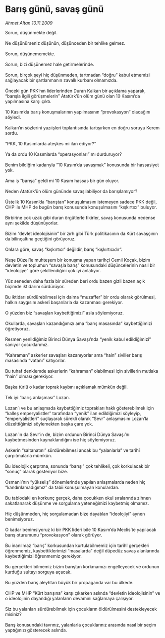# Barış günü, savaş günü

*Ahmet Altan 10.11.2009*

<div class="taraf_structure_2col_1zq">
<div class="margen_n">



 <p>Sorun, düşünmekte değil. <br/><br/>Ne düşünürseniz düşünün, düşünceden bir tehlike gelmez. <br/><br/>Sorun, düşünememekte. <br/><br/>Sorun, bizi düşünemez hale getirmelerinde. <br/><br/>Sorun, birçok şeyi hiç düşünmeden, tartmadan “doğru” kabul etmemizi sağlayacak bir şartlanmanın zavallı kurbanı olmamızda. <br/><br/>Önceki gün PKK’nın liderlerinden Duran Kalkan bir açıklama yaparak, “barışla ilgili görüşmelerin” Atatürk’ün ölüm günü olan 10 Kasım’da yapılmasına karşı çıktı. <br/><br/>10 Kasım’da barış konuşmalarının yapılmasının “provokasyon” olacağını söyledi. <br/><br/>Kalkan’ın sözlerini yazıişleri toplantısında tartışırken en doğru soruyu Kerem sordu. <br/><br/>“PKK, 10 Kasımlarda ateşkes mi ilan ediyor?” <br/><br/>Ya da ordu 10 Kasımlarda “operasyonları” mı durduruyor? <br/><br/>Benim bildiğim kadarıyla “10 Kasım’da savaşmak” konusunda bir hassasiyet yok. <br/><br/>Ama iş “barışa” geldi mi 10 Kasım hassas bir gün oluyor. <br/><br/>Neden Atatürk’ün ölüm gününde savaşılabiliyor da barışılamıyor? <br/><br/>Üstelik 10 Kasım’da “barıştan” konuşulmasını istemeyen sadece PKK değil, CHP ile MHP de bugün barış konusunda konuşulmasını “kışkırtıcı” buluyor. <br/><br/>Birbirine çok uzak gibi duran örgütlerle fikirler, savaş konusunda nedense aynı şekilde düşünüyorlar. <br/><br/>Bizim “devlet ideolojisinin” bir zırh gibi Türk politikacının da Kürt savaşçının da bilinçaltına geçtiğini görüyoruz. <br/><br/>Onlara göre, savaş “kışkırtıcı” değildir, barış “kışkırtıcıdır”. <br/><br/>Neşe Düzel’le muhteşem bir konuşma yapan tarihçi Cemil Koçak, bizim devletin ve toplumun “savaşla barış” konusundaki düşüncelerinin nasıl bir “ideolojiye” göre şekillendiğini çok iyi anlatıyor. <br/><br/>Yüz seneden daha fazla bir süreden beri ordu bazen gizli bazen açık biçimde iktidarını sürdürüyor. <br/><br/>Bu iktidarı sürdürebilmesi için daima “muzaffer” bir ordu olarak görülmesi, halkın saygısını askerî başarılarla da kazanması gerekiyor. <br/><br/>O yüzden biz “savaşları kaybettiğimizi” asla söylemiyoruz. <br/><br/>Okullarda, savaşları kazandığımızı ama “barış masasında” kaybettiğimizi öğretiyoruz. <br/><br/>Resmen yenildiğimiz Birinci Dünya Savaşı’nda “yenik kabul edildiğimizi” sanıyor çocuklarımız. <br/><br/>“Kahraman” askerler savaşları kazanıyorlar ama “hain” siviller barış masasında “vatanı” satıyorlar. <br/><br/>Bu tuhaf denklemde askerlerin “kahraman” olabilmesi için sivillerin mutlaka “hain” olması gerekiyor. <br/><br/>Başka türlü o kadar toprak kaybını açıklamak mümkün değil. <br/><br/>Tek iyi “barış anlaşması” Lozan. <br/><br/>Lozan’ı ve bu anlaşmada kaybettiğimiz toprakları haklı gösterebilmek için “kalleş emperyalistler” tarafından “yenik” ilan edildiğimizi söyleyip, “emperyalistleri” suçlayarak sürekli olarak “Sevr” anlaşmasını Lozan’la düzelttiğimizi söylemekten başka çare yok. <br/><br/>Lozan’ın da Sevr’in de, bizim ordunun Birinci Dünya Savaşı’nı kaybetmesinden kaynaklandığını ise hiç söylemiyoruz. <br/><br/>Askerin “saltanatını” sürdürebilmesi ancak bu “yalanlarla” ve tarihî çarpıtmalarla mümkün. <br/><br/>Bu ideolojik çarpıtma, sonunda “barışı” çok tehlikeli, çok korkulacak bir “sonuç” olarak gösteriyor bize. <br/><br/>Osmanlı’nın “yükseliş” dönemlerinde yapılan anlaşmalarda neden hiç “kandırılamadığımız” da tabii konuşulmayan konulardan. <br/><br/>Bu tablodaki en korkunç gerçek, daha çocukken okul sıralarında zihnen sakatlanarak düşünme ve sorgulama yeteneğimizi kaybetmiş olmamız. <br/><br/>Hiç düşünmeden, hiç sorgulamadan bize dayatılan “ideolojiyi” aynen benimsiyoruz. <br/><br/>O kadar benimsiyoruz ki bir PKK lideri bile 10 Kasım’da Meclis’te yapılacak barış oturumunu “provokasyon” olarak görüyor. <br/><br/>Bu inanılmaz “barış” korkusundan kurtulabilmemiz için tarihî gerçekleri öğrenmemiz, kaybettiklerimizi “masalarda” değil düpedüz savaş alanlarında kaybettiğimizi öğrenmemiz gerekiyor. <br/><br/>Bu gerçekleri bilmemiz bizim barıştan korkmamızı engelleyecek ve ordunun kurduğu sultayı sorguya açacak. <br/><br/>Bu yüzden barış aleyhtarı büyük bir propaganda var bu ülkede. <br/><br/>CHP ve MHP “Kürt barışına” karşı çıkarken aslında “devletin ideolojisinin” ve o ideolojinin dayandığı yalanların devamını sağlamaya çalışıyor. <br/><br/>Siz bu yalanları sürdürebilmek için çocukların öldürülmesini destekleyecek misiniz? <br/><br/>Barış konusundaki tavrınız, yalanlarla çocuklarınız arasında nasıl bir seçim yaptığınızı gösterecek aslında.</p>
<br/>
<br/>
<br/>



<br/>


<div id="taraf_not">
</div>

</div>


</div>
